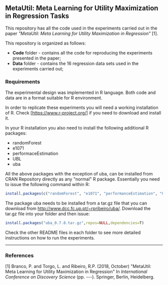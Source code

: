 ## MetaUtil: Meta Learning for Utility Maximization in Regression Tasks

This repository has all the code used in the experiments carried out in the paper *"MetaUtil: Meta Learning for Utility Maximization in Regression"* [1].


This repository is organized as follows:

* **Code** folder - contains all the code for reproducing the experiments presented in the paper;
* **Data** folder - contains the 16 regression data sets used in the experiments carried out;


### Requirements

The experimental design was implemented in R language. Both code and data are in a format suitable for R environment.

In order to replicate these experiments you will need a working installation
  of R. Check [https://www.r-project.org/] if you need to download and install it.

In your R installation you also need to install the following additional R packages:

  - randomForest
  - e1071
  - performaceEstimation
  - UBL
  - uba


  All the above packages with the exception of uba, can be installed from CRAN Repository directly as any "normal" R package. Essentially you need to issue the following command within R:

```r
install.packages(c("randomForest", "e1071", "performanceEstimation", "UBL"))
```

The package uba needs to be installed from a tar.gz file that you
  can download from http://www.dcc.fc.up.pt/~rpribeiro/uba/.
  Download the tar.gz file into your folder and then issue:

```r
install.packages("uba_0.7.8.tar.gz",repos=NULL,dependencies=T)
```

Check the other README files in each folder to see more detailed instructions on how to run the experiments.

*****

### References
[1] Branco, P. and Torgo, L. and Ribeiro, R.P. (2018, October) "MetaUtil: Meta Learning for Utility Maximization in Regression" In *International Conference on Discovery Science* (pp. ---). Springer, Berlin, Heidelberg.

